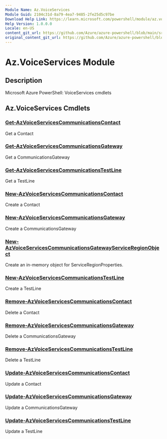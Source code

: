 ```yaml
---
Module Name: Az.VoiceServices
Module Guid: 2104c31d-8a79-4ea7-9485-2fe25d5c97be
Download Help Link: https://learn.microsoft.com/powershell/module/az.voiceservices
Help Version: 1.0.0.0
Locale: en-US
content_git_url: https://github.com/Azure/azure-powershell/blob/main/src/VoiceServices/help/Az.VoiceServices.md
original_content_git_url: https://github.com/Azure/azure-powershell/blob/main/src/VoiceServices/help/Az.VoiceServices.md
---
```


# Az.VoiceServices Module
## Description
Microsoft Azure PowerShell: VoiceServices cmdlets

## Az.VoiceServices Cmdlets
### [Get-AzVoiceServicesCommunicationsContact](Get-AzVoiceServicesCommunicationsContact.md)
Get a Contact

### [Get-AzVoiceServicesCommunicationsGateway](Get-AzVoiceServicesCommunicationsGateway.md)
Get a CommunicationsGateway

### [Get-AzVoiceServicesCommunicationsTestLine](Get-AzVoiceServicesCommunicationsTestLine.md)
Get a TestLine

### [New-AzVoiceServicesCommunicationsContact](New-AzVoiceServicesCommunicationsContact.md)
Create a Contact

### [New-AzVoiceServicesCommunicationsGateway](New-AzVoiceServicesCommunicationsGateway.md)
Create a CommunicationsGateway

### [New-AzVoiceServicesCommunicationsGatewayServiceRegionObject](New-AzVoiceServicesCommunicationsGatewayServiceRegionObject.md)
Create an in-memory object for ServiceRegionProperties.

### [New-AzVoiceServicesCommunicationsTestLine](New-AzVoiceServicesCommunicationsTestLine.md)
Create a TestLine

### [Remove-AzVoiceServicesCommunicationsContact](Remove-AzVoiceServicesCommunicationsContact.md)
Delete a Contact

### [Remove-AzVoiceServicesCommunicationsGateway](Remove-AzVoiceServicesCommunicationsGateway.md)
Delete a CommunicationsGateway

### [Remove-AzVoiceServicesCommunicationsTestLine](Remove-AzVoiceServicesCommunicationsTestLine.md)
Delete a TestLine

### [Update-AzVoiceServicesCommunicationsContact](Update-AzVoiceServicesCommunicationsContact.md)
Update a Contact

### [Update-AzVoiceServicesCommunicationsGateway](Update-AzVoiceServicesCommunicationsGateway.md)
Update a CommunicationsGateway

### [Update-AzVoiceServicesCommunicationsTestLine](Update-AzVoiceServicesCommunicationsTestLine.md)
Update a TestLine


